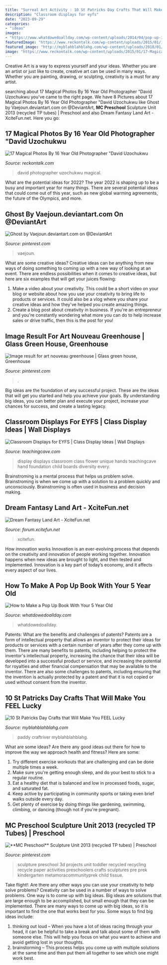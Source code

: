 ```yaml
---
title: "Surreal Art Activity : 10 St Patricks Day Crafts That Will Make You Feel Lucky"
description: "Classroom displays for eyfs"
date: "2023-09-29"
categories:
- "ideas"
images:
- "https://www.whatdowedoallday.com/wp-content/uploads/2014/04/pop-up-3x.jpg"
featuredImage: "https://www.reckontalk.com/wp-content/uploads/2015/01/17-Magical-Photos-By-16-Year-Old-Photographer-David-Uzochukwu-4-1024x683.jpg"
featured_image: "http://myblahblahblahg.com/wp-content/uploads/2018/01/81fb3022f65152208ce5cd9633b23d1b.jpg"
image: "https://www.reckontalk.com/wp-content/uploads/2015/01/17-Magical-Photos-By-16-Year-Old-Photographer-David-Uzochukwu-4-1024x683.jpg"
---
```



Creative Art is a way to express yourself and your ideas. Whether you are an artist or just like to create, creative art can be used in many ways. Whether you are painting, drawing, or sculpting, creativity is a must for any artist.

	

		
searching about 17 Magical Photos By 16 Year Old Photographer &quot;David Uzochukwu you've came to the right page. We have 8 Pictures about 17 Magical Photos By 16 Year Old Photographer &quot;David Uzochukwu like Ghost by Vaejoun.deviantart.com on @DeviantArt, **MC Preschool** Sculpture Unit 2013 (recycled TP tubes) | Preschool and also Dream Fantasy Land Art - XciteFun.net. Here you go:
		
    
## 17 Magical Photos By 16 Year Old Photographer &quot;David Uzochukwu

<img loading=lazy src="https://www.reckontalk.com/wp-content/uploads/2015/01/17-Magical-Photos-By-16-Year-Old-Photographer-David-Uzochukwu-4-1024x683.jpg" onerror="this.onerror=null;this.src='https://tse3.mm.bing.net/th?id=OIP.4CTo-ycuT4BDMmsena0ongHaE8&amp;pid=15.1';" alt="17 Magical Photos By 16 Year Old Photographer &quot;David Uzochukwu">

_Source: reckontalk.com_

>david photographer uzochukwu magical. 

	

What are the potential ideas for 2022?
The year 2022 is shaping up to be a busy and important year for many things. There are several potential ideas that could come out of this year, such as new global warming agreements, the future of the Olympics, and more.

    
## Ghost By Vaejoun.deviantart.com On @DeviantArt

<img loading=lazy src="https://i.pinimg.com/736x/61/5b/44/615b441b030d55e6661c01caccbb468a--ghosts-industrial.jpg" onerror="this.onerror=null;this.src='https://tse1.mm.bing.net/th?id=OIP.I6Ex2XPTvSHJH7O7mR8-TQHaKM&amp;pid=15.1';" alt="Ghost by Vaejoun.deviantart.com on @DeviantArt">

_Source: pinterest.com_

>vaejoun. 

	

What are some creative ideas?
Creative ideas can be anything from new ways of doing something to coming up with a new way of looking at an event. There are endless possibilities when it comes to creative ideas, but here are six examples that will get your juices flowing: 
1. Make a video about your creativity. This could be a short video on your blog or website about how you use your creativity to bring life to products or services. It could also be a vlog where you share your creative ideas and how they've helped you create amazing things. 
2. Create a blog post about creativity in business. If you're an entrepreneur and you're constantly wondering what more you can do to help increase sales or drive traffic, then this is the post for you!

    
## Image Result For Art Nouveau Greenhouse | Glass Green House, Greenhouse

<img loading=lazy src="https://i.pinimg.com/736x/99/7f/af/997faf1e95385c7693003b121f99760f.jpg" onerror="this.onerror=null;this.src='https://tse3.mm.bing.net/th?id=OIP.oyO9d3Ol5JkGEkm9G9yUyAHaKS&amp;pid=15.1';" alt="Image result for art nouveau greenhouse | Glass green house, Greenhouse">

_Source: pinterest.com_

>. 

	

Big ideas are the foundation of any successful project. These are the ideas that will get you started and help you achieve your goals. By understanding big ideas, you can better plan and execute your project, increase your chances for success, and create a lasting legacy.

    
## Classroom Displays For EYFS | Class Display Ideas | Wall Displays

<img loading=lazy src="http://www.teachingcave.com/wp-content/uploads/2013/10/display-flower-hands.jpg" onerror="this.onerror=null;this.src='https://tse4.mm.bing.net/th?id=OIP.Q950TOtmcxuNeKsCAD9lsgHaNJ&amp;pid=15.1';" alt="Classroom Displays for EYFS | Class Display Ideas | Wall Displays">

_Source: teachingcave.com_

>display displays classroom class flower unique hands teachingcave hand foundation child boards diversity every. 

	

Brainstroming is a mental process that helps us problem solve. Brainstroming is when we come up with a solution to a problem quickly and unconsciously. Brainstroming is often used in business and decision making.

    
## Dream Fantasy Land Art - XciteFun.net

<img loading=lazy src="https://img.xcitefun.net/users/2014/01/352797,xcitefun-dream-fantasy-land-1.jpg" onerror="this.onerror=null;this.src='https://tse1.mm.bing.net/th?id=OIP.blvuWe8JL8NynULogT8GcgHaJ1&amp;pid=15.1';" alt="Dream Fantasy Land Art - XciteFun.net">

_Source: forum.xcitefun.net_

>xcitefun. 

	

How innovation works
Innovation is an ever-evolving process that depends on the creativity and innovation of people working together. Innovation happens when new ideas are brought to light, and then tested and implemented. Innovation is a key part of today’s economy, and it affects every aspect of our lives.

    
## How To Make A Pop Up Book With Your 5 Year Old

<img loading=lazy src="https://www.whatdowedoallday.com/wp-content/uploads/2014/04/pop-up-3x.jpg" onerror="this.onerror=null;this.src='https://tse4.mm.bing.net/th?id=OIP.idWC5w87GRkvqYnb1k3jSQHaKl&amp;pid=15.1';" alt="How to Make a Pop Up Book With Your 5 Year Old">

_Source: whatdowedoallday.com_

>whatdowedoallday. 

	

Patents: What are the benefits and challenges of patents?
Patents are a form of intellectual property that allows an inventor to protect their ideas for products or services with a certain number of years after they come up with them. There are many benefits to patents, including helping to protect the inventor's intellectual property, increasing the chance that their idea will be developed into a successful product or service, and increasing the potential for royalties and other financial compensation that may be available to the inventor. There are also some challenges to patents, including ensuring that the invention is actually protected by a patent and that it is not copied or used without consent from the inventor.

    
## 10 St Patricks Day Crafts That Will Make You FEEL Lucky

<img loading=lazy src="http://myblahblahblahg.com/wp-content/uploads/2018/01/81fb3022f65152208ce5cd9633b23d1b.jpg" onerror="this.onerror=null;this.src='https://tse3.mm.bing.net/th?id=OIP.iD3sMmgLntXxIL2aRs4UlAHaS2&amp;pid=15.1';" alt="10 St Patricks Day Crafts that Will Make You FEEL Lucky">

_Source: myblahblahblahg.com_

>paddy craftriver myblahblahblahg. 

	

What are some ideas?
Are there any good ideas out there for how to improve the way we approach health and fitness? Here are some: 
1. Try different exercise workouts that are challenging and can be done multiple times a week. 
2. Make sure you're getting enough sleep, and do your best to stick to a regular routine. 
3. Eat a healthy diet that is balanced and low in processed foods, sugar, and saturated fat. 
4. Keep active by participating in community sports or taking even brief walks outside every day. 
5. Get plenty of exercise by doing things like gardening, swimming, climbing, or dancing (though not if you're pregnant).

    
## **MC Preschool** Sculpture Unit 2013 (recycled TP Tubes) | Preschool

<img loading=lazy src="https://i.pinimg.com/736x/e0/87/cb/e087cbfb082a6f93f5ce8bce0e979fc4.jpg" onerror="this.onerror=null;this.src='https://tse4.mm.bing.net/th?id=OIP.i1V7YJUmWxaTMegccQ5lbQAAAA&amp;pid=15.1';" alt="**MC Preschool** Sculpture Unit 2013 (recycled TP tubes) | Preschool">

_Source: pinterest.com_

>sculpture preschool 3d projects unit toddler recycled recycling recycle paper activities preschoolers crafts sculptures pre prek kindergarten metamoracommunityprek child tissue. 

	

Take flight!: Are there any other ways you can use your creativity to help solve problems?
Creativity can be used in a number of ways to solve problems. One way is to come up with big ideas. Big ideas are solutions that are large enough to be accomplished, but small enough that they can be implemented. There are many ways to come up with big ideas, so it is important to find the one that works best for you. Some ways to find big ideas include: 
1) thinking out loud – When you have a lot of ideas racing through your head, it can be helpful to take a break and talk about some of them with someone else. This will help you focus on what you want to achieve and avoid getting lost in your thoughts. 
2) brainstorming – This process helps you come up with multiple solutions at the same time and then put them all together to see which one might work best.

